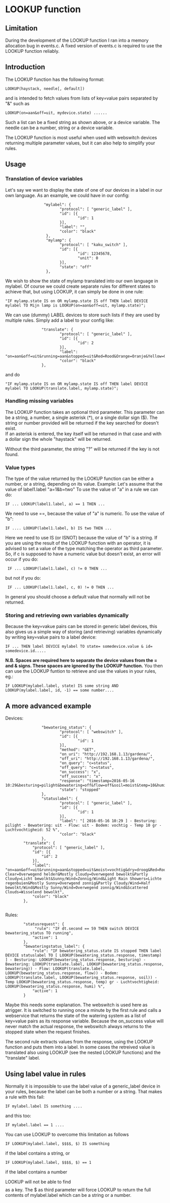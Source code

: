 # LOOKUP function

## Limitation
During the development of the LOOKUP function I ran into a memory allocation bug in events.c. A fixed version of events.c is required to use the LOOKUP function reliably. 

## Introduction
The LOOKUP function has the following format:
```
LOOKUP(haystack, needle[, default])
```
and is intended to fetch values from lists of key=value pairs separated by "&" such as 
```
LOOKUP(on=aan&off=uit, mydevice.state) ......
```
Such a list can be a fixed string as shown above, or a device variable. The needle can be a number, string or a device variable. 

The LOOKUP function is most useful when used with webswitch devices returning multiple parameter values, but it can also help to simplify your rules.
## Usage
### Translation of device variables
Let's say we want to display the state of one of our devices in a label in our own language. As an example, we could have in our config:
```
                 "mylabel": {
                        "protocol": [ "generic_label" ],
                        "id": [{
                                "id": 1
                        }],
                        "label": "",
                        "color": "black"
                  },
                  "mylamp": {
                        "protocol": [ "kaku_switch" ],
                        "id": [{
                                "id": 12345678,
                                "unit": 0
                        }],
                        "state": "off"
                  },
```
We wish to show the state of mylamp translated into our own language in mylabel.
Of course we could create separate rules for different states to achieve that, but using LOOKUP, it can simply be done in one rule:
```
"IF mylamp.state IS on OR mylamp.state IS off THEN label DEVICE mylabel TO Mijn lamp is LOOKUP(on=aan&off=uit, mylamp.state)";
```
We can use (dummy) LABEL devices to store such lists if they are used by multiple rules. Simply  add a label to your config like:
```
                "translate": {
                        "protocol": [ "generic_label" ],
                        "id": [{
                                "id": 2
                        }],
                        "label": "on=aan&off=uit&running=aan&stopped=uit&Red=Rood&Orange=Oranje&Yellow=Geel",
                        "color": "black"
                },
```
and do
```
"IF mylamp.state IS on OR mylamp.state IS off THEN label DEVICE mylabel TO LOOKUP(translate.label, mylamp.state)";
```
### Handling missing variables
The LOOKUP function takes an optional third parameter. This parameter can be a string, a number, a single asterisk (*), or a single dollar sign ($). The string or number provided will be returned if the key searched for doesn't exist.  
If an asterisk is entered, the key itself will be returned in that case and with a dollar sign the whole "haystack" will be returned.

Without the third parameter, the string "?" will be returned if the key is not found.

### Value types
The type of the value returned by the LOOKUP function can be either a number, or a string, depending on its value.
Example:
Let's assume that the value of label1.label "a=1&b=two"
To use the value of "a" in a rule we can do:
```
IF ... LOOKUP(label1.label, a) == 1 THEN ...
```
We need to use ==, because the value of "a" is numeric.
To use the value of "b":
```
IF .... LOOKUP(label1.label, b) IS two THEN ...
```
Here we need to use IS (or ISNOT) because the value of "b" is a string.
If you are using the result of the LOOKUP function with an operator, it is advised to set a value of the type matching the operator as third parameter. 
So, if c is supposed to have a numeric value but doesn't exist, an error will occur if you do:
```
 IF ... LOOKUP(label1.label, c) != 0 THEN ...
```
but not if you do:
```
 IF ... LOOKUP(label1.label, c, 0) != 0 THEN ...
```
In general you should choose a default value that normally will not be returned.

### Storing and retrieving own variables dynamically
Because the key=vakue pairs can be stored in generic label devices, this also gives us a simple way of storing (and retrieving) variables dynamically by writing key=value pairs to a label device:
```
IF ... THEN label DEVICE mylabel TO state= somedevice.value & id= somedevice.id.....
```
**N.B. Spaces are required here to separate the device values from the = and & signs. These spaces are ignored by the LOOKUP function.**
You then can use the LOOKUP funtion to retrieve and use the values in your rules, eg.:
```
IF LOOKUP(mylabel.label, state) IS some string AND LOOKUP(mylabel.label, id, -1) == some number....
```

## A more advanced example

Devices:
```
                "bewatering_status": {
                        "protocol": [ "webswitch" ],
                        "id": [{
                                "id": 1
                        }],
                        "method": "GET",
                        "on_uri": "http://192.168.1.13/gardena/",
                        "off_uri": "http://192.168.1.13/gardena/",
                        "on_query": "c=status",
                        "off_query": "c=status",
                        "on_success": "x",
                        "off_success": "x",
                        "response": "timestamp=2016-05-16 10:29&besturing=pilight&bewatering=off&flow=off&soil=moist&temp=10&humi=52",
                        "state": "stopped"
                },
                "statuslabel": {
                        "protocol": [ "generic_label" ],
                        "id": [{
                                "id": 1
                        }],
                        "label": "[ 2016-05-16 10:29 ] - Besturing: pilight - Bewatering: uit - Flow: uit - Bodem: vochtig - Temp 10 gr - Luchtvochtigheid: 52 %",
                        "color": "black"
                },
		"translate": {
			"protocol": [ "generic_label" ],
			"id": [{
				"id": 2
			}],
			"label": "on=aan&off=uit&running=aan&stopped=uit&moist=vochtig&dry=droog&Red=Rood&Orange=Oranje&Yellow=Geel&None=Geen&Cloudy=Bewolkt&Sunny=Zonnig&Clear=Onbewolkt&Mostly Clear=Overwegend helder&Mostly Cloudy=Overwegend bewolkt&Partly Cloudy=Licht bewolkt&Sunny/Wind=Zonnig/Wind&Light Rain Showers=Lichte regenbuien&Mostly Sunny=Overwgend zonnig&Partly Cloudy/Wind=Half bewolkt/Wind&Mostly Sunny/Wind=Overwegend zonnig/Wind&Scattered Clouds=Wisselend bewolkt",
			"color": "black"
		},
                
  ```

Rules:
```
 		"statusrequest": {
 			 "rule": "IF dt.second == 59 THEN switch DEVICE bewatering_status TO running",
			"active": 1
		},
		"bewateringstatus_label": {
			"rule": "IF bewatering_status.state IS stopped THEN label DEVICE statuslabel TO [ LOOKUP(bewatering_status.response, timestamp) ] - Besturing: LOOKUP(bewatering_status.response, besturing) - Bewatering: LOOKUP(translate.label, LOOKUP(bewatering_status.response, bewatering)) - Flow: LOOKUP(translate.label, LOOKUP(bewatering_status.response, flow)) - Bodem: LOOKUP(translate.label, LOOKUP(bewatering_status.response, soil)) - Temp LOOKUP(bewatering_status.response, temp) gr - Luchtvochtigheid: LOOKUP(bewatering_status.response, humi) %",
			"active": 1
		}

```
Maybe this needs some explanation. 
The webswitch is used here as atrigger. It is switched to running once a minute by the first rule and calls a webservice that returns the state of the watering system as a list of key=value pairs as its response variable. Because the on_success value will never match the actual response, the webswitch always returns to the stopped state when the request finishes. 

The second rule extracts values from the response, using the LOOKUP function and puts them into a label. In some cases the retreived value is translated also using LOOKUP (see the nested LOOKUP functions) and the "translate" label.

## Using label value in rules
Normally it is impossible to use the label value of a generic_label device in your rules, because the label can be both a number or a string. That makes a rule with this fail:
```
IF mylabel.label IS something ....
```
and this too:
```
IF mylabel.label == 1 ....
```

You can use LOOKUP to overcome this limitation as follows
```
IF LOOKUP(mylabel.label, $$$$, $) IS something
```
if the label contains a string, or
```
IF LOOKUP(mylabel.label, $$$$, $) == 1
```
if the label contains a number

LOOKUP will not be able to find $$$$ as a key. The $ as third parameter will force LOOKUP to return the full contents of mylabel.label which can be a string or a number.
